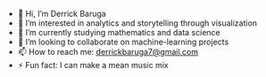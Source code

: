 - 👋 Hi, I’m Derrick Baruga
- 👀 I’m interested in analytics and storytelling through visualization
- 🌱 I’m currently studying mathematics and data science
- 💞️ I’m looking to collaborate on machine-learning projects
- 📫 How to reach me: derrickbaruga7@gmail.com
- ⚡ Fun fact: I can make a mean music mix

<!---
derrickbaruga7/derrickbaruga7 is a ✨ special ✨ repository because its `README.md` (this file) appears on your GitHub profile.
You can click the Preview link to take a look at your changes.
--->

